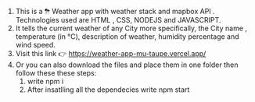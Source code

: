 1) This is a ⛈ Weather app with weather stack and mapbox API . Technologies used are HTML , CSS, NODEJS and JAVASCRIPT.
2) It tells the current weather of any City more specifically, the City name , temperature (in °C), description of weather, humidity percentage and wind speed.
3) Visit this link 👉 https://weather-app-mu-taupe.vercel.app/
4) Or you can also download the files and place them in one folder then follow these these steps:
    1) write npm i
    2) After insatlling all the dependecies write npm start
